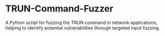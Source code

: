# TRUN-Command-Fuzzer
A Python script for fuzzing the TRUN command in network applications, helping to identify potential vulnerabilities through targeted input fuzzing.

